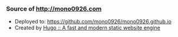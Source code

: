 ### Source of http://mono0926.com

- Deployed to: https://github.com/mono0926/mono0926.github.io
- Created by [Hugo :: A fast and modern static website engine](http://gohugo.io/)
